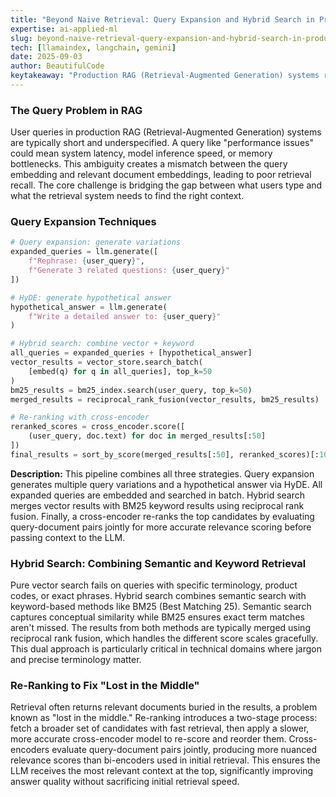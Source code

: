 ```yaml
---
title: "Beyond Naive Retrieval: Query Expansion and Hybrid Search in Production RAG Systems"
expertise: ai-applied-ml
slug: beyond-naive-retrieval-query-expansion-and-hybrid-search-in-production-rag-systems
tech: [llamaindex, langchain, gemini]
date: 2025-09-03
author: BeautifulCode
keytakeaway: "Production RAG (Retrieval-Augmented Generation) systems require layered retrieval strategies where query expansion improves recall, hybrid search handles both semantic and exact matches, and re-ranking ensures relevant context reaches the LLM (Large Language Model)."
---
```


### The Query Problem in RAG

User queries in production RAG (Retrieval-Augmented Generation) systems are typically short and underspecified. A query like "performance issues" could mean system latency, model inference speed, or memory bottlenecks. This ambiguity creates a mismatch between the query embedding and relevant document embeddings, leading to poor retrieval recall. The core challenge is bridging the gap between what users type and what the retrieval system needs to find the right context.

### Query Expansion Techniques

```python
# Query expansion: generate variations
expanded_queries = llm.generate([
    f"Rephrase: {user_query}",
    f"Generate 3 related questions: {user_query}"
])

# HyDE: generate hypothetical answer
hypothetical_answer = llm.generate(
    f"Write a detailed answer to: {user_query}"
)

# Hybrid search: combine vector + keyword
all_queries = expanded_queries + [hypothetical_answer]
vector_results = vector_store.search_batch(
    [embed(q) for q in all_queries], top_k=50
)
bm25_results = bm25_index.search(user_query, top_k=50)
merged_results = reciprocal_rank_fusion(vector_results, bm25_results)

# Re-ranking with cross-encoder
reranked_scores = cross_encoder.score([
    (user_query, doc.text) for doc in merged_results[:50]
])
final_results = sort_by_score(merged_results[:50], reranked_scores)[:10]
```

**Description:** This pipeline combines all three strategies. Query expansion generates multiple query variations and a hypothetical answer via HyDE. All expanded queries are embedded and searched in batch. Hybrid search merges vector results with BM25 keyword results using reciprocal rank fusion. Finally, a cross-encoder re-ranks the top candidates by evaluating query-document pairs jointly for more accurate relevance scoring before passing context to the LLM.

### Hybrid Search: Combining Semantic and Keyword Retrieval

Pure vector search fails on queries with specific terminology, product codes, or exact phrases. Hybrid search combines semantic search with keyword-based methods like BM25 (Best Matching 25). Semantic search captures conceptual similarity while BM25 ensures exact term matches aren't missed. The results from both methods are typically merged using reciprocal rank fusion, which handles the different score scales gracefully. This dual approach is particularly critical in technical domains where jargon and precise terminology matter.

### Re-Ranking to Fix "Lost in the Middle"

Retrieval often returns relevant documents buried in the results, a problem known as "lost in the middle." Re-ranking introduces a two-stage process: fetch a broader set of candidates with fast retrieval, then apply a slower, more accurate cross-encoder model to re-score and reorder them. Cross-encoders evaluate query-document pairs jointly, producing more nuanced relevance scores than bi-encoders used in initial retrieval. This ensures the LLM receives the most relevant context at the top, significantly improving answer quality without sacrificing initial retrieval speed.